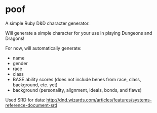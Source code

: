 # poof
A simple Ruby D&amp;D character generator.

Will generate a simple character for your use in playing Dungeons and Dragons!

For now, will automatically generate:

* name
* gender
* race
* class
* BASE ability scores (does not include benes from race, class, background, etc. yet)
* background (personality, alignment, ideals, bonds, and flaws)

Used SRD for data: http://dnd.wizards.com/articles/features/systems-reference-document-srd